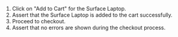 1. Click on "Add to Cart" for the Surface Laptop.
2. Assert that the Surface Laptop is added to the cart successfully.
3. Proceed to checkout.
4. Assert that no errors are shown during the checkout process.